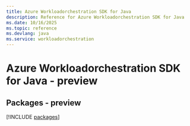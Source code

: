 ```yaml
---
title: Azure Workloadorchestration SDK for Java
description: Reference for Azure Workloadorchestration SDK for Java
ms.date: 10/16/2025
ms.topic: reference
ms.devlang: java
ms.service: workloadorchestration
---
```

# Azure Workloadorchestration SDK for Java - preview
## Packages - preview
[!INCLUDE [packages](workloadorchestration-index.md)]